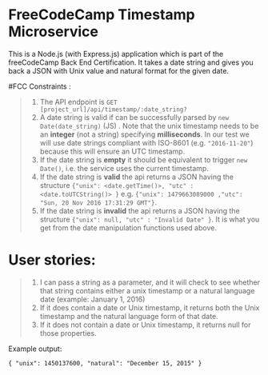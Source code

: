 # FreeCodeCamp Timestamp Microservice
This is a Node.js (with Express.js) application which is part of the freeCodeCamp Back End Certification. It takes a date string and gives you back a JSON with Unix value and natural format for the given date.

#FCC Constraints :

>1. The API endpoint is `GET [project_url]/api/timestamp/:date_string?`
>2. A date string is valid if can be successfully parsed by `new Date(date_string)` (JS) . Note that the unix timestamp needs to be an **integer** (not a string) specifying **milliseconds**. In our test we will use date strings compliant with ISO-8601 (e.g. `"2016-11-20"`) because this will ensure an UTC timestamp.
>3. If the date string is **empty** it should be equivalent to trigger `new Date()`, i.e. the service uses the current timestamp.
>4. If the date string is **valid** the api returns a JSON having the structure 
>`{"unix": <date.getTime()>, "utc" : <date.toUTCString()> }`
>e.g. `{"unix": 1479663089000 ,"utc": "Sun, 20 Nov 2016 17:31:29 GMT"}`.
>5. If the date string is **invalid** the api returns a JSON having the structure `{"unix": null, "utc" : "Invalid Date" }`. It is what you get from the date manipulation functions used above.

# User stories:

> 1. I can pass a string as a parameter, and it will check to see whether that string contains either a unix timestamp or a natural language date (example: January 1, 2016)
> 2. If it does contain a date or Unix timestamp, it returns both the Unix timestamp and the natural language form of that date.
> 3. If it does not contain a date or Unix timestamp, it returns null for those properties.

Example output:
```
{ "unix": 1450137600, "natural": "December 15, 2015" }